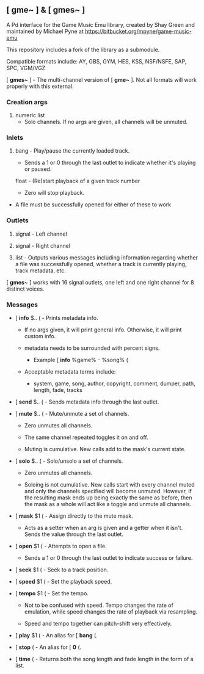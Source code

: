 ## \[ **gme\~** ] & \[ **gmes\~** ]

A Pd interface for the Game Music Emu library, created by Shay Green and maintained by Michael Pyne at https://bitbucket.org/mpyne/game-music-emu

This repository includes a fork of the library as a submodule.

Compatible formats include: AY, GBS, GYM, HES, KSS, NSF/NSFE, SAP, SPC, VGM/VGZ

\[ **gmes\~** ] - The multi-channel version of \[ **gme\~** ]. Not all formats will work properly with this external.

### Creation args

1. numeric list
	- Solo channels. If no args are given, all channels will be unmuted.

### Inlets

1. bang - Play/pause the currently loaded track.
	- Sends a 1 or 0 through the last outlet to indicate whether it's playing or paused.

	float - (Re)start playback of a given track number
	- Zero will stop playback.

- A file must be successfully opened for either of these to work

### Outlets

1. signal - Left channel

2. signal - Right channel

3. list - Outputs various messages including information regarding whether a file was successfully opened, whether a track is currently playing, track metadata, etc.

\[ **gmes\~** ] works with 16 signal outlets, one left and one right channel for 8 distinct voices.

### Messages

- \[ **info** \$.. ( - Prints metadata info.
	- If no args given, it will print general info. Otherwise, it will print custom info.

	- metadata needs to be surrounded with percent signs.
		- Example \[ **info** %game% - %song% (

	- Acceptable metadata terms include:
		- system, game, song, author, copyright, comment, dumper, path, length, fade, tracks

- \[ **send** \$.. ( - Sends metadata info through the
last outlet.

- \[ **mute** \$.. ( - Mute/unmute a set of channels.
	- Zero unmutes all channels.

	- The same channel repeated toggles it on and off.

	- Muting is cumulative. New calls add to the mask's current state.

- \[ **solo** \$.. ( - Solo/unsolo a set of channels.
	- Zero unmutes all channels.

	- Soloing is not cumulative. New calls start with every channel muted and only the channels specified will become unmuted. However, if the resulting mask ends up being exactly the same as before, then the mask as a whole will act like a toggle and unmute all channels.

- \[ **mask** \$1 ( - Assign directly to the mute mask.
	- Acts as a setter when an arg is given and a getter when it isn't. Sends the value through the last outlet.

- \[ **open** \$1 ( - Attempts to open a file.
	- Sends a 1 or 0 through the last outlet to indicate success or failure.

- \[ **seek** \$1 ( - Seek to a track position.

- \[ **speed** \$1 ( - Set the playback speed.

- \[ **tempo** \$1 ( - Set the tempo.
	- Not to be confused with speed. Tempo changes the rate of emulation, while speed changes the rate of playback via resampling.

	- Speed and tempo together can pitch-shift very effectively.

- \[ **play** \$1 ( - An alias for \[ **bang** (.

- \[ **stop** ( - An alias for \[ **0** (.

- \[ **time** ( - Returns both the song length and fade length in the form of a list.
